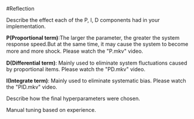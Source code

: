 #Reflection

Describe the effect each of the P, I, D components had in your implementation.

**P(Proportional term)**:The larger the parameter, the greater the system response speed.But at the same time, it may cause the system to become more and more shock. Please watch the "P.mkv" video.　　

**D(Differential term)**: Mainly used to eliminate system fluctuations caused by proportional items. Please watch the "PD.mkv" video.

**I(Integrate term)**: Mainly used to eliminate systematic bias. Please watch the "PID.mkv" video.

Describe how the final hyperparameters were chosen.

Manual tuning based on experience.
